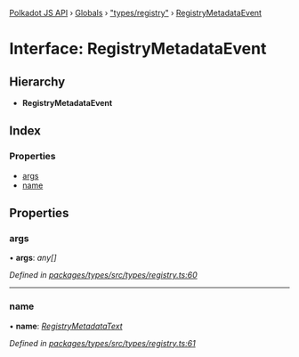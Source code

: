 [Polkadot JS API](../README.md) › [Globals](../globals.md) › ["types/registry"](../modules/_types_registry_.md) › [RegistryMetadataEvent](_types_registry_.registrymetadataevent.md)

# Interface: RegistryMetadataEvent

## Hierarchy

* **RegistryMetadataEvent**

## Index

### Properties

* [args](_types_registry_.registrymetadataevent.md#args)
* [name](_types_registry_.registrymetadataevent.md#name)

## Properties

###  args

• **args**: *any[]*

*Defined in [packages/types/src/types/registry.ts:60](https://github.com/polkadot-js/api/blob/6dfebbb9fe/packages/types/src/types/registry.ts#L60)*

___

###  name

• **name**: *[RegistryMetadataText](_types_registry_.registrymetadatatext.md)*

*Defined in [packages/types/src/types/registry.ts:61](https://github.com/polkadot-js/api/blob/6dfebbb9fe/packages/types/src/types/registry.ts#L61)*
